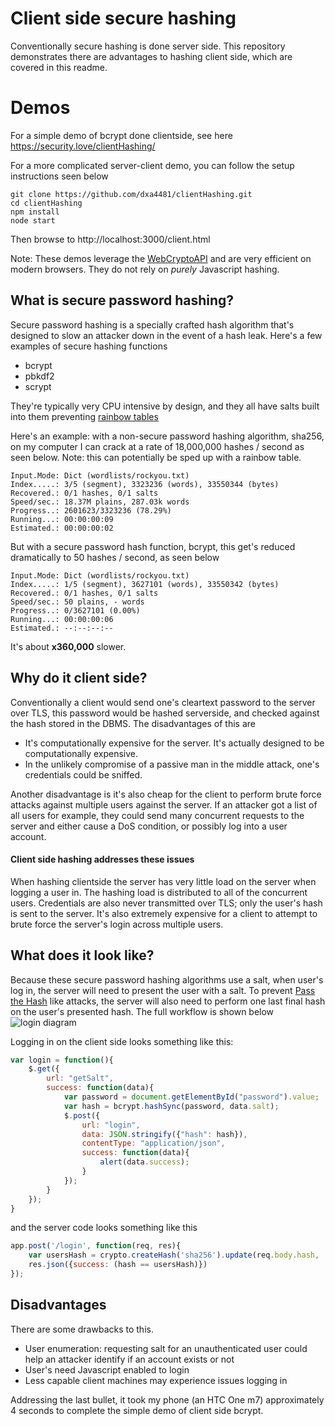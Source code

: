 # Client side secure hashing
Conventionally secure hashing is done server side. This repository demonstrates there are advantages to hashing client side, which are covered in this readme.

# Demos
For a simple demo of bcrypt done clientside, see here https://security.love/clientHashing/

For a more complicated server-client demo, you can follow the setup instructions seen below

```
git clone https://github.com/dxa4481/clientHashing.git
cd clientHashing
npm install
node start
```

Then browse to http://localhost:3000/client.html

Note: These demos leverage the [WebCryptoAPI](https://www.w3.org/TR/WebCryptoAPI/) and are very efficient on modern browsers. They do not rely on *purely* Javascript hashing.

## What is secure password hashing?
Secure password hashing is a specially crafted hash algorithm that's designed to slow an attacker down in the event of a hash leak. Here's a few examples of secure hashing functions

- bcrypt
- pbkdf2
- scrypt

They're typically very CPU intensive by design, and they all have salts built into them preventing [rainbow tables](https://en.wikipedia.org/wiki/Rainbow_table)

Here's an example: with a non-secure password hashing algorithm, sha256, on my computer I can crack at a rate of 18,000,000 hashes / second as seen below. Note: this can potentially be sped up with a rainbow table.

```
Input.Mode: Dict (wordlists/rockyou.txt)
Index.....: 3/5 (segment), 3323236 (words), 33550344 (bytes)
Recovered.: 0/1 hashes, 0/1 salts
Speed/sec.: 18.37M plains, 287.03k words
Progress..: 2601623/3323236 (78.29%)
Running...: 00:00:00:09
Estimated.: 00:00:00:02
```

But with a secure password hash function, bcrypt, this get's reduced dramatically to 50 hashes / second, as seen below

```
Input.Mode: Dict (wordlists/rockyou.txt)
Index.....: 1/5 (segment), 3627101 (words), 33550342 (bytes)
Recovered.: 0/1 hashes, 0/1 salts
Speed/sec.: 50 plains, - words
Progress..: 0/3627101 (0.00%)
Running...: 00:00:00:06
Estimated.: --:--:--:--
```

It's about **x360,000** slower.

## Why do it client side?
Conventionally a client would send one's cleartext password to the server over TLS, this password would be hashed serverside, and checked against the hash stored in the DBMS. 
The disadvantages of this are
- It's computationally expensive for the server. It's actually designed to be computationally expensive. 
- In the unlikely compromise of a passive man in the middle attack, one's credentials could be sniffed.

Another disadvantage is it's also cheap for the client to perform brute force attacks against multiple users against the server. If an attacker got a list of all users for example, they could send many concurrent requests to the server and either cause a DoS condition, or possibly log into a user account.

#### Client side hashing addresses these issues
When hashing clientside the server has very little load on the server when logging a user in. The hashing load is distributed to all of the concurrent users. Credentials are also never transmitted over TLS; only the user's hash is sent to the server. It's also extremely expensive for a client to attempt to brute force the server's login across multiple users. 

## What does it look like?
Because these secure password hashing algorithms use a salt, when user's log in, the server will need to present the user with a salt. To prevent [Pass the Hash](https://en.wikipedia.org/wiki/Pass_the_hash) like attacks, the server will also need to perform one last final hash on the user's presented hash. The full workflow is shown below
![login diagram](http://i.imgur.com/STDGUVD.png)

Logging in on the client side looks something like this:

```javascript
var login = function(){
    $.get({
        url: "getSalt",
        success: function(data){
            var password = document.getElementById("password").value;
            var hash = bcrypt.hashSync(password, data.salt);
            $.post({
                url: "login", 
                data: JSON.stringify({"hash": hash}),
                contentType: "application/json",
                success: function(data){
                    alert(data.success);
                }   
            }); 
        }   
    }); 
}
```

and the server code looks something like this

```javascript
app.post('/login', function(req, res){
    var usersHash = crypto.createHash('sha256').update(req.body.hash, 'utf8').digest("hex");
    res.json({success: (hash == usersHash)})
});
```


## Disadvantages
There are some drawbacks to this.
- User enumeration: requesting salt for an unauthenticated user could help an attacker identify if an account exists or not
- User's need Javascript enabled to login
- Less capable client machines may experience issues logging in

Addressing the last bullet, it took my phone (an HTC One m7) approximately 4 seconds to complete the simple demo of client side bcrypt.

